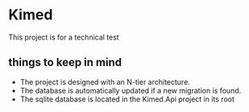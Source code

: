 # Kimed

This project is for a technical test  

## things to keep in mind

- The project is designed with an N-tier architecture.
- The database is automatically updated if a new migration is found. 
- The sqlite database is located in the Kimed.Api project in its root
